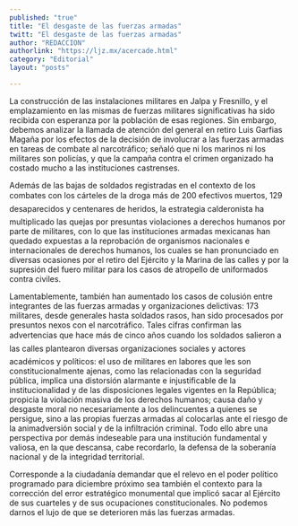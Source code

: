```yaml
---
published: "true"
title: "El desgaste de las fuerzas armadas"
twitt: "El desgaste de las fuerzas armadas"
author: "REDACCION"
authorlink: "https://ljz.mx/acercade.html"
category: "Editorial"
layout: "posts"

---
```



  La construcción de las instalaciones militares en Jalpa y Fresnillo, y el emplazamiento en las mismas de fuerzas militares significativas ha sido recibida con esperanza por la población de esas regiones. Sin embargo, debemos analizar la llamada de atención del general en retiro Luis Garfias Magaña por los efectos de la decisión de involucrar a las fuerzas armadas en tareas de combate al narcotráfico; señaló que ni los marinos ni los militares son policías, y que la campaña contra el crimen organizado ha costado mucho a las instituciones castrenses.



  Además de las bajas de soldados registradas en el contexto de los combates con los cárteles de la droga más de 200 efectivos muertos, 129 desaparecidos y centenares de heridos, la estrategia calderonista ha multiplicado las quejas por presuntas violaciones a derechos humanos por parte de militares, con lo que las instituciones armadas mexicanas han quedado expuestas a la reprobación de organismos nacionales e internacionales de derechos humanos, los cuales se han pronunciado en diversas ocasiones por el retiro del Ejército y la Marina de las calles y por la supresión del fuero militar para los casos de atropello de uniformados contra civiles.



  Lamentablemente, también han aumentado los casos de colusión entre integrantes de las fuerzas armadas y organizaciones delictivas: 173 militares, desde generales hasta soldados rasos, han sido procesados por presuntos nexos con el narcotráfico. Tales cifras confirman las advertencias que hace más de cinco años cuando los soldados salieron a las calles plantearon diversas organizaciones sociales y actores académicos y políticos: el uso de militares en labores que les son constitucionalmente ajenas, como las relacionadas con la seguridad pública, implica una distorsión alarmante e injustificable de la institucionalidad y de las disposiciones legales vigentes en la República; propicia la violación masiva de los derechos humanos; causa daño y desgaste moral no necesariamente a los delincuentes a quienes se persigue, sino a las propias fuerzas armadas al colocarlas ante el riesgo de la animadversión social y de la infiltración criminal. Todo ello abre una perspectiva por demás indeseable para una institución fundamental y valiosa, en la que descansa, cabe recordarlo, la defensa de la soberanía nacional y de la integridad territorial.



  Corresponde a la ciudadanía demandar que el relevo en el poder político programado para diciembre próximo sea también el contexto para la corrección del error estratégico monumental que implicó sacar al Ejército de sus cuarteles y de sus ocupaciones constitucionales. No podemos darnos el lujo de que se deterioren más las fuerzas armadas.


